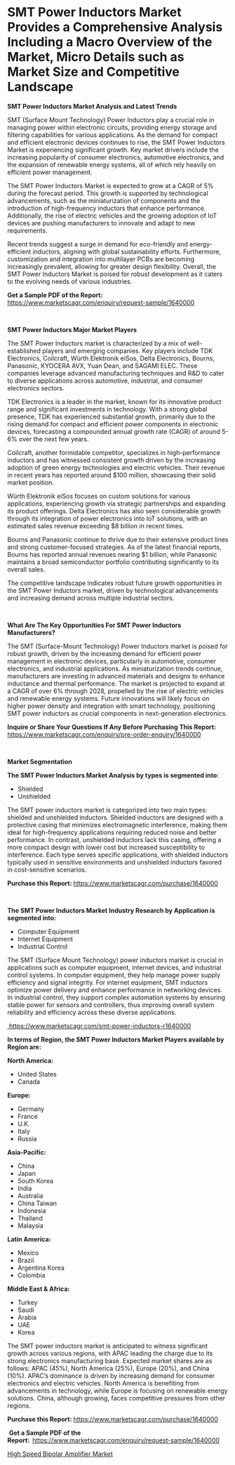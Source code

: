<p><h1>SMT Power Inductors Market Provides a Comprehensive Analysis Including a Macro Overview of the Market, Micro Details such as Market Size and Competitive Landscape</h1></p><p><strong>SMT Power Inductors Market Analysis and Latest Trends</strong></p>
<p><p>SMT (Surface Mount Technology) Power Inductors play a crucial role in managing power within electronic circuits, providing energy storage and filtering capabilities for various applications. As the demand for compact and efficient electronic devices continues to rise, the SMT Power Inductors Market is experiencing significant growth. Key market drivers include the increasing popularity of consumer electronics, automotive electronics, and the expansion of renewable energy systems, all of which rely heavily on efficient power management.</p><p>The SMT Power Inductors Market is expected to grow at a CAGR of 5% during the forecast period. This growth is supported by technological advancements, such as the miniaturization of components and the introduction of high-frequency inductors that enhance performance. Additionally, the rise of electric vehicles and the growing adoption of IoT devices are pushing manufacturers to innovate and adapt to new requirements.</p><p>Recent trends suggest a surge in demand for eco-friendly and energy-efficient inductors, aligning with global sustainability efforts. Furthermore, customization and integration into multilayer PCBs are becoming increasingly prevalent, allowing for greater design flexibility. Overall, the SMT Power Inductors Market is poised for robust development as it caters to the evolving needs of various industries.</p></p>
<p><strong>Get a Sample PDF of the Report:&nbsp;</strong> <a href="https://www.marketscagr.com/enquiry/request-sample/1640000?utm_campaign=2003&utm_medium=2&utm_source=Github&utm_content=ia&utm_term=12022025&utm_id=smt-power-inductors">https://www.marketscagr.com/enquiry/request-sample/1640000</a></p>
<p>&nbsp;</p>
<p><strong>SMT Power Inductors Major Market Players</strong></p>
<p><p>The SMT Power Inductors market is characterized by a mix of well-established players and emerging companies. Key players include TDK Electronics, Coilcraft, Würth Elektronik eiSos, Delta Electronics, Bourns, Panasonic, KYOCERA AVX, Yuan Dean, and SAGAMI ELEC. These companies leverage advanced manufacturing techniques and R&D to cater to diverse applications across automotive, industrial, and consumer electronics sectors.</p><p>TDK Electronics is a leader in the market, known for its innovative product range and significant investments in technology. With a strong global presence, TDK has experienced substantial growth, primarily due to the rising demand for compact and efficient power components in electronic devices, forecasting a compounded annual growth rate (CAGR) of around 5-6% over the next few years.</p><p>Coilcraft, another formidable competitor, specializes in high-performance inductors and has witnessed consistent growth driven by the increasing adoption of green energy technologies and electric vehicles. Their revenue in recent years has reported around $100 million, showcasing their solid market position.</p><p>Würth Elektronik eiSos focuses on custom solutions for various applications, experiencing growth via strategic partnerships and expanding its product offerings. Delta Electronics has also seen considerable growth through its integration of power electronics into IoT solutions, with an estimated sales revenue exceeding $8 billion in recent times.</p><p>Bourns and Panasonic continue to thrive due to their extensive product lines and strong customer-focused strategies. As of the latest financial reports, Bourns has reported annual revenues nearing $1 billion, while Panasonic maintains a broad semiconductor portfolio contributing significantly to its overall sales.</p><p>The competitive landscape indicates robust future growth opportunities in the SMT Power Inductors market, driven by technological advancements and increasing demand across multiple industrial sectors.</p></p>
<p>&nbsp;</p>
<p><strong>What Are The Key Opportunities For SMT Power Inductors Manufacturers?</strong></p>
<p><p>The SMT (Surface-Mount Technology) Power Inductors market is poised for robust growth, driven by the increasing demand for efficient power management in electronic devices, particularly in automotive, consumer electronics, and industrial applications. As miniaturization trends continue, manufacturers are investing in advanced materials and designs to enhance inductance and thermal performance. The market is projected to expand at a CAGR of over 6% through 2028, propelled by the rise of electric vehicles and renewable energy systems. Future innovations will likely focus on higher power density and integration with smart technology, positioning SMT power inductors as crucial components in next-generation electronics.</p></p>
<p><strong>Inquire or Share Your Questions If Any Before Purchasing This Report:</strong> <a href="https://www.marketscagr.com/enquiry/pre-order-enquiry/1640000?utm_campaign=2003&utm_medium=2&utm_source=Github&utm_content=ia&utm_term=12022025&utm_id=smt-power-inductors">https://www.marketscagr.com/enquiry/pre-order-enquiry/1640000</a></p>
<p>&nbsp;</p>
<p><strong>Market Segmentation</strong></p>
<p><strong>The SMT Power Inductors Market Analysis by types is segmented into:</strong></p>
<p><ul><li>Shielded</li><li>Unshielded</li></ul></p>
<p><p>The SMT power inductors market is categorized into two main types: shielded and unshielded inductors. Shielded inductors are designed with a protective casing that minimizes electromagnetic interference, making them ideal for high-frequency applications requiring reduced noise and better performance. In contrast, unshielded inductors lack this casing, offering a more compact design with lower cost but increased susceptibility to interference. Each type serves specific applications, with shielded inductors typically used in sensitive environments and unshielded inductors favored in cost-sensitive scenarios.</p></p>
<p><strong>Purchase this Report:&nbsp;</strong><a href="https://www.marketscagr.com/purchase/1640000?utm_campaign=2003&utm_medium=2&utm_source=Github&utm_content=ia&utm_term=12022025&utm_id=smt-power-inductors">https://www.marketscagr.com/purchase/1640000</a></p>
<p>&nbsp;</p>
<p><strong>The SMT Power Inductors Market Industry Research by Application is segmented into:</strong></p>
<p><ul><li>Computer Equipment</li><li>Internet Equipment</li><li>Industrial Control</li></ul></p>
<p><p>The SMT (Surface Mount Technology) power inductors market is crucial in applications such as computer equipment, internet devices, and industrial control systems. In computer equipment, they help manage power supply efficiency and signal integrity. For internet equipment, SMT inductors optimize power delivery and enhance performance in networking devices. In industrial control, they support complex automation systems by ensuring stable power for sensors and controllers, thus improving overall system reliability and efficiency across these diverse applications.</p></p>
<p><a href="https://www.marketscagr.com/smt-power-inductors-r1640000?utm_campaign=2003&utm_medium=2&utm_source=Github&utm_content=ia&utm_term=12022025&utm_id=smt-power-inductors">&nbsp;https://www.marketscagr.com/smt-power-inductors-r1640000</a></p>
<p><strong>In terms of Region, the SMT Power Inductors Market Players available by Region are:</strong></p>
<p>
    <p> <strong> North America: </strong>
        <ul>
            <li>United States</li>
            <li>Canada</li>
        </ul>
        </p> 
    <p> <strong> Europe: </strong>
        <ul>
            <li>Germany</li>
            <li>France</li>
            <li>U.K.</li>
            <li>Italy</li>
            <li>Russia</li>
        </ul>
        </p> 
    <p> <strong> Asia-Pacific: </strong>
        <ul>
            <li>China</li>
            <li>Japan</li>
            <li>South Korea</li>
            <li>India</li>
            <li>Australia</li>
            <li>China Taiwan</li>
            <li>Indonesia</li>
            <li>Thailand</li>
            <li>Malaysia</li>
        </ul>
        </p> 
    <p> <strong> Latin America: </strong>
        <ul>
            <li>Mexico</li>
            <li>Brazil</li>
            <li>Argentina Korea</li>
            <li>Colombia</li>
        </ul>
        </p> 
    <p> <strong> Middle East & Africa: </strong>
        <ul>
            <li>Turkey</li>
            <li>Saudi</li>
            <li>Arabia</li>
            <li>UAE</li>
            <li>Korea</li>
        </ul>
    </p>
    </p>
<p><p>The SMT power inductors market is anticipated to witness significant growth across various regions, with APAC leading the charge due to its strong electronics manufacturing base. Expected market shares are as follows: APAC (45%), North America (25%), Europe (20%), and China (10%). APAC’s dominance is driven by increasing demand for consumer electronics and electric vehicles. North America is benefiting from advancements in technology, while Europe is focusing on renewable energy solutions. China, although growing, faces competitive pressures from other regions.</p></p>
<p><strong>Purchase this Report: </strong><a href="https://www.marketscagr.com/purchase/1640000?utm_campaign=2003&utm_medium=2&utm_source=Github&utm_content=ia&utm_term=12022025&utm_id=smt-power-inductors">https://www.marketscagr.com/purchase/1640000</a></p>
<p>&nbsp;<strong>Get a Sample PDF of the Report:&nbsp;&nbsp;</strong><a href="https://www.marketscagr.com/enquiry/request-sample/1640000?utm_campaign=2003&utm_medium=2&utm_source=Github&utm_content=ia&utm_term=12022025&utm_id=smt-power-inductors">https://www.marketscagr.com/enquiry/request-sample/1640000</a></p>
<p><strong></strong></p>
<p><p><a href="https://github.com/mauripalmi/Market-Research-Report-List-6/blob/main/high-speed-bipolar-amplifier-market.md?utm_campaign=2003&utm_medium=2&utm_source=Github&utm_content=ia&utm_term=12022025&utm_id=smt-power-inductors">High Speed Bipolar Amplifier Market</a></p></p>